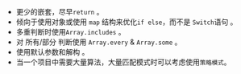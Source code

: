 

- 更少的嵌套，尽早`return` 。
- 倾向于使用对象或使用 `map` 结构来优化`if else`，而不是 `Switch`语句 。
- 多重判断时使用`Array.includes` 。
- 对 所有/部分 判断使用 `Array.every` & `Array.some` 。
- 使用默认参数和解构 。
- 当一个项目中需要大量算法，大量匹配模式时可以考虑使用`策略模式`。
